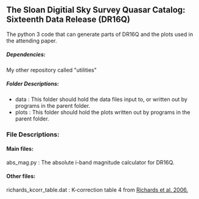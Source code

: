 ## The Sloan Digitial Sky Survey Quasar Catalog: Sixteenth Data Release (DR16Q)
The python 3 code that can generate parts of DR16Q and the plots used in the attending paper.

##### Dependencies: 

My other repository called "utilities"

##### Folder Descriptions:

- data : This folder should hold the data files input to, or written out by programs in the parent folder.
- plots : This folder should hold the plots written out by programs in the parent folder.

### File Descriptions:

#### Main files:
abs_mag.py : The absolute i-band magnitude calculator for DR16Q.

#### Other files:
richards_kcorr_table.dat : K-correction table 4 from [Richards et al. 2006.](https://ui.adsabs.harvard.edu/abs/2006AJ....131.2766R/abstract)
